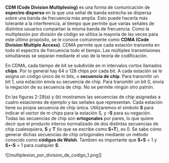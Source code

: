 **CDM (Code Division Multiplexing)** es una forma de comunicación de **espectro disperso** en la que una señal de banda estrecha se dispersa sobre una banda de frecuencia más amplia. Esto puede hacerla más tolerante a la interferencia, al tiempo que permite que varias señales de distintos usuarios compartan la misma banda de frecuencia. Como la multiplexión por división de código se utiliza la mayoría de las veces para este último propósito, se le conoce comúnmente como **CDMA (Code Division Multiple Access)**. CDMA permite que cada estación transmita en todo el espectro de frecuencia todo el tiempo. Las múltiples transmisiones simultáneas se separan mediante el uso de la teoría de codificación.

En CDMA, cada tiempo de bit se subdivide en m intervalos cortos llamados **chips**. Por lo general hay 64 o 128 chips por cada bit. A cada estación se le asigna un código único de m bits, o **secuencia de chip**. Para transmitir un bit 1, una estación envía su secuencia de chip. Para transmitir un bit 0, envía la negación de su secuencia de chip. No se permite ningún otro patrón.

En las figuras 2-28(a) y (b) mostramos las secuencias de chip asignadas a cuatro estaciones de ejemplo y las señales que representan. Cada estación tiene su propia secuencia de chip única. Utilizaremos el símbolo **S** para indicar el vector de m chips para la estación S, y **-S** para su negación. Todas las secuencias de chip son **ortogonales** por pares, lo que quiere decir que el producto interno normalizado de dos distintas secuencias de chip cualesquiera, **S** y **T** (lo que se escribe como **S**•**T**), es 0. Se sabe cómo generar dichas secuencias de chip ortogonales mediante un método conocido como **códigos de Walsh**. Tambien es importante que **S**•**S** = 1 y **S**•**-S** = 1 para cualquier **S**.

![[multiplexion_por_division_de_codigo_1.png]]